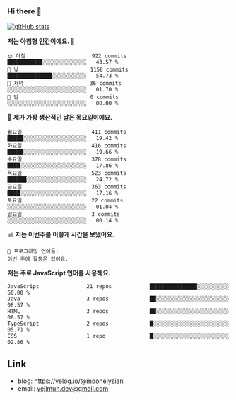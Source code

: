 ### Hi there 👋

<!--
**moonelysian/moonelysian** is a ✨ _special_ ✨ repository because its `README.md` (this file) appears on your GitHub profile.

Here are some ideas to get you started:

- 🔭 I’m currently working on ...
- 🌱 I’m currently learning ...
- 👯 I’m looking to collaborate on ...
- 🤔 I’m looking for help with ...
- 💬 Ask me about ...
- 📫 How to reach me: ...
- 😄 Pronouns: ...
- ⚡ Fun fact: ...
-->

<!-- [![wakatime stats](https://github-readme-stats.vercel.app/api/wakatime?username=moonelysian)](https://github.com/anuraghazra/github-readme-stats) -->

[![gitHub stats](https://github-readme-stats.vercel.app/api?username=moonelysian&show_icons=true)](https://github.com/anuraghazra/github-readme-stats)

<!--START_SECTION:waka-->
**저는 아침형 인간이에요. 🐤** 

```text
🌞 아침                     922 commits         ███████████░░░░░░░░░░░░░░   43.57 % 
🌆 낮　                     1158 commits        ██████████████░░░░░░░░░░░   54.73 % 
🌃 저녁                     36 commits          ░░░░░░░░░░░░░░░░░░░░░░░░░   01.70 % 
🌙 밤　                     0 commits           ░░░░░░░░░░░░░░░░░░░░░░░░░   00.00 % 
```
📅 **제가 가장 생산적인 날은 목요일이에요.** 

```text
월요일                      411 commits         █████░░░░░░░░░░░░░░░░░░░░   19.42 % 
화요일                      416 commits         █████░░░░░░░░░░░░░░░░░░░░   19.66 % 
수요일                      378 commits         ████░░░░░░░░░░░░░░░░░░░░░   17.86 % 
목요일                      523 commits         ██████░░░░░░░░░░░░░░░░░░░   24.72 % 
금요일                      363 commits         ████░░░░░░░░░░░░░░░░░░░░░   17.16 % 
토요일                      22 commits          ░░░░░░░░░░░░░░░░░░░░░░░░░   01.04 % 
일요일                      3 commits           ░░░░░░░░░░░░░░░░░░░░░░░░░   00.14 % 
```


📊 **저는 이번주를 이렇게 시간을 보냈어요.** 

```text
💬 프로그래밍 언어들: 
이번 주에 활동은 없어요.
```

**저는 주로 JavaScript 언어를 사용해요.** 

```text
JavaScript               21 repos            ███████████████░░░░░░░░░░   60.00 % 
Java                     3 repos             ██░░░░░░░░░░░░░░░░░░░░░░░   08.57 % 
HTML                     3 repos             ██░░░░░░░░░░░░░░░░░░░░░░░   08.57 % 
TypeScript               2 repos             █░░░░░░░░░░░░░░░░░░░░░░░░   05.71 % 
CSS                      1 repo              █░░░░░░░░░░░░░░░░░░░░░░░░   02.86 % 
```




<!--END_SECTION:waka-->


## Link
- blog: https://velog.io/@moonelysian
- email: yejimun.dev@gmail.com
